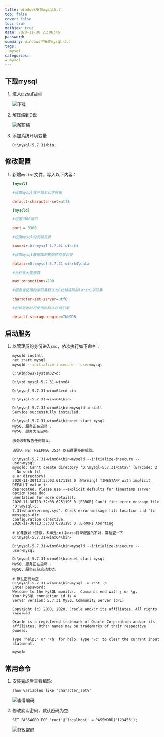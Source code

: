 ```yaml
---
title: windows安装mysql5.7
top: false
cover: false
toc: true
mathjax: true
date: 2020-11-30 21:06:46
password:
summary: windows下安装mysql-5.7
tags:
- mysql
categories:
- mysql
---
```



## 下载mysql

1. 进入[mysql](https://downloads.mysql.com/archives/community/)官网

    ![下载](mysqldownload.png)

2. 解压缩到D盘

    ![解压缩](unzip.png)

3. 添加系统环境变量

    ``` bat
    D:\mysql-5.7.31\bin;
    ```

## 修改配置

1. 新增`my.ini`文件，写入以下内容：

    ``` ini
    [mysql]

    #设置mysql客户端默认字符集

    default-character-set=utf8

    [mysqld]

    #设置3306端口

    port = 3306

    #设置mysql的安装目录

    basedir=D:\mysql-5.7.31-winx64

    #设置mysql数据库的数据的存放目录

    datadir=D:\mysql-5.7.31-winx64\data

    #允许最大连接数

    max_connections=200

    #服务端使用的字符集默认为8比特编码的latin1字符集

    character-set-server=utf8

    #创建新表时将使用的默认存储引擎

    default-storage-engine=INNODB
    ```

## 启动服务

1. 以管理员的身份进入`cmd`，依次执行如下命令：

    ``` cmd
    mysqld install
    net start mysql
    mysqld --initialize-insecure --user=mysql
    ```

    ``` mysql
    C:\Windows\system32>d:

    D:\>cd mysql-5.7.31-winx64

    D:\mysql-5.7.31-winx64>cd bin

    D:\mysql-5.7.31-winx64\bin>

    D:\mysql-5.7.31-winx64\bin>mysqld install
    Service successfully installed.

    D:\mysql-5.7.31-winx64\bin>net start mysql
    MySQL 服务正在启动 .
    MySQL 服务无法启动。

    服务没有报告任何错误。

    请键入 NET HELPMSG 3534 以获得更多的帮助。

    D:\mysql-5.7.31-winx64\bin>mysqld --initialize-insecure --user=mysql
    mysqld: Can't create directory 'D:\mysql-5.7.31\data\' (Errcode: 2 - No such fil
    e or directory)
    2020-11-30T13:32:03.617118Z 0 [Warning] TIMESTAMP with implicit DEFAULT value is
    deprecated. Please use --explicit_defaults_for_timestamp server option (see doc
    umentation for more details).
    2020-11-30T13:32:03.625119Z 0 [ERROR] Can't find error-message file 'D:\mysql-5.
    7.31\share\errmsg.sys'. Check error-message file location and 'lc-messages-dir'
    configuration directive.
    2020-11-30T13:32:03.629119Z 0 [ERROR] Aborting

    # 如果报以上错误，多半是ini中data目录配置的不对，需检查一下
    D:\mysql-5.7.31-winx64\bin>

    D:\mysql-5.7.31-winx64\bin>mysqld --initialize-insecure --user=mysql

    D:\mysql-5.7.31-winx64\bin>net start mysql
    MySQL 服务正在启动 .
    MySQL 服务已经启动成功。

    # 默认密码为空
    D:\mysql-5.7.31-winx64\bin>mysql -u root -p
    Enter password:
    Welcome to the MySQL monitor.  Commands end with ; or \g.
    Your MySQL connection id is 4
    Server version: 5.7.31 MySQL Community Server (GPL)

    Copyright (c) 2000, 2020, Oracle and/or its affiliates. All rights reserved.

    Oracle is a registered trademark of Oracle Corporation and/or its
    affiliates. Other names may be trademarks of their respective
    owners.

    Type 'help;' or '\h' for help. Type '\c' to clear the current input statement.

    mysql>
    ```

## 常用命令

1. 安装完成后查看编码:

    ``` mysql
    show variables like 'character_set%'
    ```

    ![查看编码](charset.png)

2. 修改默认密码，默认密码为空:

    ``` mysql
    SET PASSWORD FOR 'root'@'localhost' = PASSWORD('123456');
    ```

    ![修改密码](modify_pd.png)
